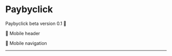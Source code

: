 # Paybyclick
Paybyclick beta version 0.1 🧪




🔨 Mobile header

🔨 Mobile navigation
_______________________



